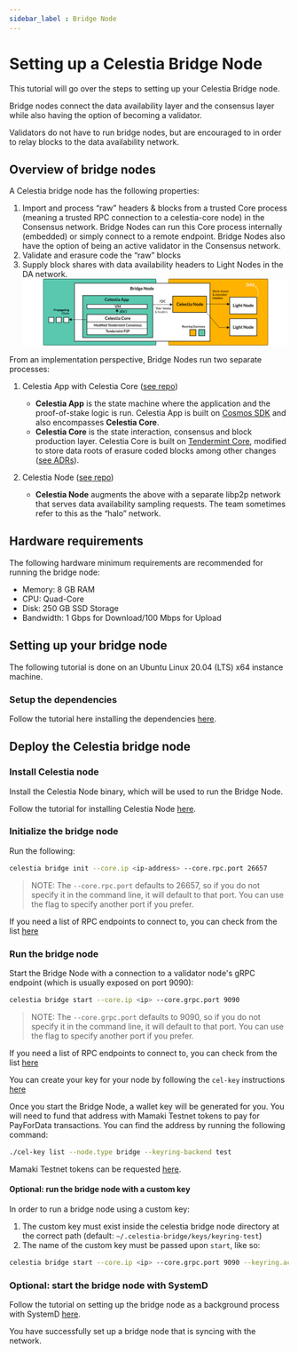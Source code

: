```yaml
---
sidebar_label : Bridge Node
---
```


# Setting up a Celestia Bridge Node

This tutorial will go over the steps to setting up your Celestia Bridge node.

Bridge nodes connect the data availability layer and the consensus layer
while also having the option of becoming a validator.

Validators do not have to run bridge nodes, but are encouraged to in order
to relay blocks to the data availability network.

## Overview of bridge nodes

A Celestia bridge node has the following properties:

1. Import and process “raw” headers & blocks from a trusted Core process
   (meaning a trusted RPC connection to a celestia-core node) in the
   Consensus network. Bridge Nodes can run this Core process internally
   (embedded) or simply connect to a remote endpoint. Bridge Nodes also
   have the option of being an active validator in the Consensus network.
2. Validate and erasure code the “raw” blocks
3. Supply block shares with data availability headers to Light Nodes in the DA network.
   ![bridge-node-diagram](/img/nodes/BridgeNodes.png)

From an implementation perspective, Bridge Nodes run two separate processes:

1. Celestia App with Celestia Core
   ([see repo](https://github.com/celestiaorg/celestia-app))

    * **Celestia App** is the state machine where the application and the
      proof-of-stake logic is run. Celestia App is built on
      [Cosmos SDK](https://docs.cosmos.network/) and also encompasses
      **Celestia Core**.
    * **Celestia Core** is the state interaction, consensus and block production
      layer. Celestia Core is built on [Tendermint Core](https://docs.tendermint.com/),
      modified to store data roots of erasure coded blocks among other changes
      ([see ADRs](https://github.com/celestiaorg/celestia-core/tree/master/docs/celestia-architecture)).

2. Celestia Node ([see repo](https://github.com/celestiaorg/celestia-node))

    * **Celestia Node** augments the above with a separate libp2p network that
      serves data availability sampling requests. The team sometimes refer to
      this as the “halo” network.

## Hardware requirements

The following hardware minimum requirements are recommended for running the
bridge node:

* Memory: 8 GB RAM
* CPU: Quad-Core
* Disk: 250 GB SSD Storage
* Bandwidth: 1 Gbps for Download/100 Mbps for Upload

## Setting up your bridge node

The following tutorial is done on an Ubuntu Linux 20.04 (LTS) x64 instance machine.

### Setup the dependencies

Follow the tutorial here installing the dependencies [here](../developers/environment.md).

## Deploy the Celestia bridge node

### Install Celestia node

Install the Celestia Node binary, which will be used to run the Bridge Node.

Follow the tutorial for installing Celestia Node [here](../developers/celestia-node.md).

### Initialize the bridge node

Run the following:

```sh
celestia bridge init --core.ip <ip-address> --core.rpc.port 26657
```

> NOTE: The `--core.rpc.port` defaults to 26657, so if you do not specify
  it in the command line, it will default to that port. You can use the flag
  to specify another port if you prefer. 

If you need a list of RPC endpoints to connect to, you can check from the list [here](./mamaki-testnet.md#rpc-endpoints)

### Run the bridge node

Start the Bridge Node with a connection to a validator node's gRPC endpoint
(which is usually exposed on port 9090):

```sh
celestia bridge start --core.ip <ip> --core.grpc.port 9090
```

> NOTE: The `--core.grpc.port` defaults to 9090, so if you do not specify
  it in the command line, it will default to that port. You can use the flag
  to specify another port if you prefer. 

If you need a list of RPC endpoints to connect to, you can check from the list [here](./mamaki-testnet.md#rpc-endpoints)

You can create your key for your node by following the `cel-key` instructions [here](./keys.md)

Once you start the Bridge Node, a wallet key will be generated for you.
You will need to fund that address with Mamaki Testnet tokens to pay for
PayForData transactions.
You can find the address by running the following command:

```sh
./cel-key list --node.type bridge --keyring-backend test
```

Mamaki Testnet tokens can be requested [here](./mamaki-testnet.md#mamaki-testnet-faucet).

#### Optional: run the bridge node with a custom key

In order to run a bridge node using a custom key:

1. The custom key must exist inside the celestia bridge node directory at the
   correct path (default: `~/.celestia-bridge/keys/keyring-test`)
2. The name of the custom key must be passed upon `start`, like so:

```sh
celestia bridge start --core.ip <ip> --core.grpc.port 9090 --keyring.accname <name_of_custom_key>
```

### Optional: start the bridge node with SystemD

Follow the tutorial on setting up the bridge node as a background process with
SystemD [here](./systemd.md#celestia-bridge-node).

You have successfully set up a bridge node that is syncing with the network.
